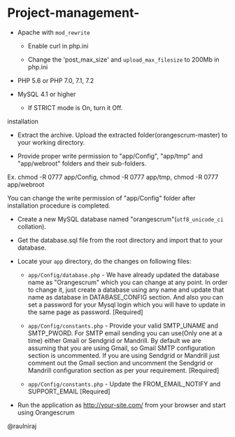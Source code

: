 # Project-management-

* Apache with `mod_rewrite`

	* Enable curl in php.ini

	* Change the 'post_max_size' and `upload_max_filesize` to 200Mb in php.ini

* PHP 5.6 or PHP 7.0, 7.1, 7.2

* MySQL 4.1 or higher

	* If STRICT mode is On, turn it Off.

installation 

* Extract the archive. Upload the extracted folder(orangescrum-master) to your working directory.

* Provide proper write permission to "app/Config", "app/tmp" and "app/webroot" folders and their sub-folders.

Ex. chmod -R 0777 app/Config, chmod -R 0777 app/tmp, chmod -R 0777 app/webroot

You can change the write permission of "app/Config" folder after installation procedure is completed.

* Create a new MySQL database named "orangescrum"(`utf8_unicode_ci` collation).

* Get the database.sql file from the root directory and import that to your database.

* Locate your `app` directory, do the changes on following files:

  * `app/Config/database.php` - We have already updated the database name as "Orangescrum" which you can change at any point. In order to change it, just create a database using any name and update that name as database in DATABASE_CONFIG section. And also you can set a password for your Mysql login which you will have to update in the same page as password. [Required]

  * `app/Config/constants.php` - Provide your valid SMTP_UNAME and SMTP_PWORD. For SMTP email sending you can use(Only one at a time) either Gmail or Sendgrid or Mandrill. By default we are assuming that you are using Gmail, so Gmail SMTP configuration section is uncommented. If you are using Sendgrid or Mandrill just comment out the Gmail section and uncomment the Sendgrid or Mandrill configuration section as per your requirement. [Required]

  * `app/Config/constants.php` - Update the FROM_EMAIL_NOTIFY and SUPPORT_EMAIL [Required]

* Run the application as http://your-site.com/ from your browser and start using Orangescrum

@raulniraj

